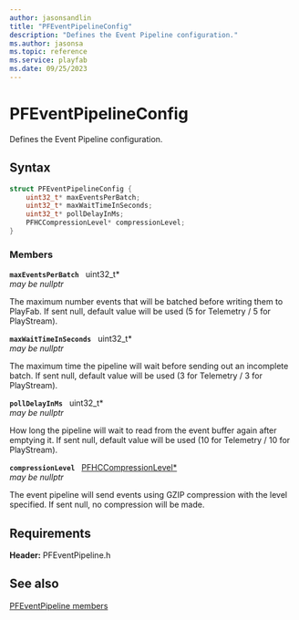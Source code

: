 ```yaml
---
author: jasonsandlin
title: "PFEventPipelineConfig"
description: "Defines the Event Pipeline configuration."
ms.author: jasonsa
ms.topic: reference
ms.service: playfab
ms.date: 09/25/2023
---
```


# PFEventPipelineConfig  

Defines the Event Pipeline configuration.  

## Syntax  
  
```cpp
struct PFEventPipelineConfig {  
    uint32_t* maxEventsPerBatch;  
    uint32_t* maxWaitTimeInSeconds;  
    uint32_t* pollDelayInMs;  
    PFHCCompressionLevel* compressionLevel;  
}  
```
  
### Members  
  
**`maxEventsPerBatch`** &nbsp; uint32_t*  
*may be nullptr*  
  
The maximum number events that will be batched before writing them to PlayFab. If sent null, default value will be used (5 for Telemetry / 5 for PlayStream).
  
**`maxWaitTimeInSeconds`** &nbsp; uint32_t*  
*may be nullptr*  
  
The maximum time the pipeline will wait before sending out an incomplete batch. If sent null, default value will be used (3 for Telemetry / 3 for PlayStream).
  
**`pollDelayInMs`** &nbsp; uint32_t*  
*may be nullptr*  
  
How long the pipeline will wait to read from the event buffer again after emptying it. If sent null, default value will be used (10 for Telemetry / 10 for PlayStream).
  
**`compressionLevel`** &nbsp; [PFHCCompressionLevel*](../../pfhttpclient/enums/pfhccompressionlevel.md)  
*may be nullptr*  
  
The event pipeline will send events using GZIP compression with the level specified. If sent null, no compression will be made.
  
  
## Requirements  
  
**Header:** PFEventPipeline.h
  
## See also  
[PFEventPipeline members](../pfeventpipeline_members.md)  

  
  
